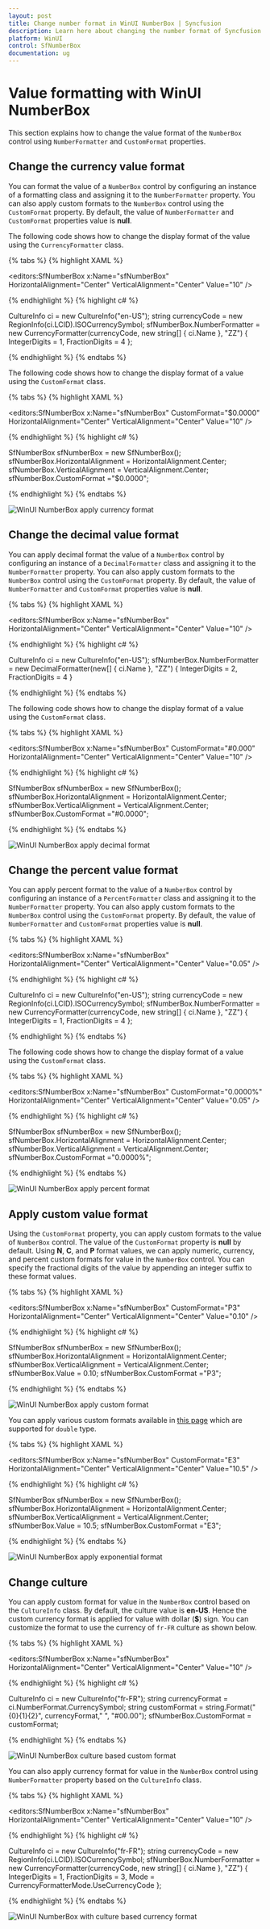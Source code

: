 ```yaml
---
layout: post
title: Change number format in WinUI NumberBox | Syncfusion
description: Learn here about changing the number format of Syncfusion WinUI NumberBox (SfNumberBox) control and more.
platform: WinUI
control: SfNumberBox
documentation: ug
---
```


# Value formatting with WinUI NumberBox

This section explains how to change the value format of the `NumberBox` control using `NumberFormatter` and `CustomFormat` properties.

## Change the currency value format

You can format the value of a `NumberBox` control by configuring an instance of a formatting class and assigning it to the `NumberFormatter` property. You can also apply custom formats to the `NumberBox` control using the `CustomFormat` property. By default, the value of `NumberFormatter` and `CustomFormat` properties value is **null**.

The following code shows how to change the display format of the value using the `CurrencyFormatter` class. 

{% tabs %}
{% highlight XAML %}

<editors:SfNumberBox x:Name="sfNumberBox" 
                     HorizontalAlignment="Center" VerticalAlignment="Center" Value="10" />

{% endhighlight %}
{% highlight c# %}

CultureInfo ci = new CultureInfo("en-US");
string currencyCode = new RegionInfo(ci.LCID).ISOCurrencySymbol;
sfNumberBox.NumberFormatter = new CurrencyFormatter(currencyCode, new string[] { ci.Name }, "ZZ")
{
    IntegerDigits = 1,
    FractionDigits = 4
};

{% endhighlight %}
{% endtabs %}

The following code shows how to change the display format of a value using the `CustomFormat` class. 

{% tabs %}
{% highlight XAML %}

<editors:SfNumberBox x:Name="sfNumberBox" CustomFormat="$0.0000"
                     HorizontalAlignment="Center" VerticalAlignment="Center" Value="10" />

{% endhighlight %}
{% highlight c# %}

SfNumberBox sfNumberBox = new SfNumberBox();
sfNumberBox.HorizontalAlignment = HorizontalAlignment.Center;
sfNumberBox.VerticalAlignment = VerticalAlignment.Center;
sfNumberBox.CustomFormat ="$0.0000";

{% endhighlight %}
{% endtabs %}

![WinUI NumberBox apply currency format](Formatting_images/winui-numberbox-apply-currency-format.png)

## Change the decimal value format

You can apply decimal format the value of a `NumberBox` control by configuring an instance of a `DecimalFormatter` class and assigning it to the `NumberFormatter` property. You can also apply custom formats to the `NumberBox` control using the `CustomFormat` property. By default, the value of `NumberFormatter` and `CustomFormat` properties value is **null**.

{% tabs %}
{% highlight XAML %}

<editors:SfNumberBox x:Name="sfNumberBox" 
                     HorizontalAlignment="Center" VerticalAlignment="Center" Value="10" />

{% endhighlight %}
{% highlight c# %}

CultureInfo ci = new CultureInfo("en-US");
sfNumberBox.NumberFormatter = new DecimalFormatter(new[] { ci.Name }, "ZZ")
{
    IntegerDigits = 2,
    FractionDigits = 4
}

{% endhighlight %}
{% endtabs %}

The following code shows how to change the display format of a value using the `CustomFormat` class. 

{% tabs %}
{% highlight XAML %}

<editors:SfNumberBox x:Name="sfNumberBox" CustomFormat="#0.000"
                     HorizontalAlignment="Center" VerticalAlignment="Center" Value="10" />

{% endhighlight %}
{% highlight c# %}

SfNumberBox sfNumberBox = new SfNumberBox();
sfNumberBox.HorizontalAlignment = HorizontalAlignment.Center;
sfNumberBox.VerticalAlignment = VerticalAlignment.Center;
sfNumberBox.CustomFormat ="#0.0000";

{% endhighlight %}
{% endtabs %}

![WinUI NumberBox apply decimal format](Formatting_images/winui-numberbox-apply-decimal-format.png)

## Change the percent value format

You can apply percent format to the value of a `NumberBox` control by configuring an instance of a `PercentFormatter` class and assigning it to the `NumberFormatter` property. You can also apply custom formats to the `NumberBox` control using the `CustomFormat` property. By default, the value of `NumberFormatter` and `CustomFormat` properties value is **null**.

{% tabs %}
{% highlight XAML %}

<editors:SfNumberBox x:Name="sfNumberBox" 
                     HorizontalAlignment="Center" VerticalAlignment="Center" Value="0.05" />

{% endhighlight %}
{% highlight c# %}

CultureInfo ci = new CultureInfo("en-US");
string currencyCode = new RegionInfo(ci.LCID).ISOCurrencySymbol;
sfNumberBox.NumberFormatter = new CurrencyFormatter(currencyCode, new string[] { ci.Name }, "ZZ")
{
    IntegerDigits = 1,
    FractionDigits = 4
};

{% endhighlight %}
{% endtabs %}

The following code shows how to change the display format of a value using the `CustomFormat` class. 

{% tabs %}
{% highlight XAML %}

<editors:SfNumberBox x:Name="sfNumberBox" CustomFormat="0.0000%"
                     HorizontalAlignment="Center" VerticalAlignment="Center" Value="0.05" />

{% endhighlight %}
{% highlight c# %}

SfNumberBox sfNumberBox = new SfNumberBox();
sfNumberBox.HorizontalAlignment = HorizontalAlignment.Center;
sfNumberBox.VerticalAlignment = VerticalAlignment.Center;
sfNumberBox.CustomFormat ="0.0000%";

{% endhighlight %}
{% endtabs %}

![WinUI NumberBox apply percent format](Formatting_images/winui-numberbox-apply-percent-format.png)

## Apply custom value format

Using the `CustomFormat` property, you can apply custom formats to the value of `NumberBox` control. The value of the `CustomFormat` property is **null** by default. Using **N**, **C**, and **P** format values, we can apply numeric, currency, and percent custom formats for value in the `NumberBox` control. You can specify the fractional digits of the value by appending an integer suffix to these format values. 

{% tabs %}
{% highlight XAML %}

<editors:SfNumberBox x:Name="sfNumberBox" CustomFormat="P3"
                     HorizontalAlignment="Center" VerticalAlignment="Center" Value="0.10" />

{% endhighlight %}
{% highlight c# %}

SfNumberBox sfNumberBox = new SfNumberBox();
sfNumberBox.HorizontalAlignment = HorizontalAlignment.Center;
sfNumberBox.VerticalAlignment = VerticalAlignment.Center;
sfNumberBox.Value = 0.10;
sfNumberBox.CustomFormat ="P3";

{% endhighlight %}
{% endtabs %}

![WinUI NumberBox apply custom format](Formatting_images/winui-numberbox-apply-customformat.png)

You can apply various custom formats available in [this page](https://docs.microsoft.com/en-us/dotnet/standard/base-types/standard-numeric-format-strings) which are supported for `double` type.

{% tabs %}
{% highlight XAML %}

<editors:SfNumberBox x:Name="sfNumberBox" CustomFormat="E3"
                     HorizontalAlignment="Center" VerticalAlignment="Center" Value="10.5" />

{% endhighlight %}
{% highlight c# %}

SfNumberBox sfNumberBox = new SfNumberBox();
sfNumberBox.HorizontalAlignment = HorizontalAlignment.Center;
sfNumberBox.VerticalAlignment = VerticalAlignment.Center;
sfNumberBox.Value = 10.5;
sfNumberBox.CustomFormat ="E3";

{% endhighlight %}
{% endtabs %}

![WinUI NumberBox apply exponential format](Formatting_images/winui-numberbox-apply-exponential-format.png)

## Change culture

You can apply custom format for value in the `NumberBox` control based on the `CultureInfo` class. By default, the culture value is **en-US**. Hence the custom currency format is applied for value with dollar (**$**) sign. You can customize the format to use the currency of `fr-FR` culture as shown below.

{% tabs %}
{% highlight XAML %}

<editors:SfNumberBox x:Name="sfNumberBox" HorizontalAlignment="Center" VerticalAlignment="Center" Value="10" />

{% endhighlight %}
{% highlight c# %}

CultureInfo ci = new CultureInfo("fr-FR");
string currencyFormat = ci.NumberFormat.CurrencySymbol;
string customFormat = string.Format("{0}{1}{2}", currencyFormat," ", "#00.00");
sfNumberBox.CustomFormat = customFormat;

{% endhighlight %}
{% endtabs %}

![WinUI NumberBox culture based custom format](Formatting_images/winui-numberbox-culture-based-custom-format.png)

You can also apply currency format for value in the `NumberBox` control using `NumberFormatter` property based on the `CultureInfo` class.

{% tabs %}
{% highlight XAML %}

<editors:SfNumberBox x:Name="sfNumberBox" HorizontalAlignment="Center" VerticalAlignment="Center" Value="10" />

{% endhighlight %}
{% highlight c# %}

CultureInfo ci = new CultureInfo("fr-FR");
string currencyCode = new RegionInfo(ci.LCID).ISOCurrencySymbol;
sfNumberBox.NumberFormatter = new CurrencyFormatter(currencyCode, new string[] { ci.Name }, "ZZ")
{
    IntegerDigits = 1,
    FractionDigits = 3,
    Mode = CurrencyFormatterMode.UseCurrencyCode
};

{% endhighlight %}
{% endtabs %}

![WinUI NumberBox with culture based currency format](Formatting_images/winui-numberbox-culture-based-currency-format.png)


